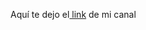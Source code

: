 Aquí te dejo el[ link](http://www.youtube.com/channel/UC01u72kYG0Vo58_FY8MBZXw?view_as=subscriber " link") de mi canal 
